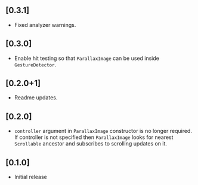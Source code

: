 ## [0.3.1]

* Fixed analyzer warnings.

## [0.3.0]

* Enable hit testing so that `ParallaxImage` can be used inside
  `GestureDetector`.

## [0.2.0+1]

* Readme updates.

## [0.2.0]

* `controller` argument in `ParallaxImage` constructor is no longer required.
  If controller is not specified then `ParallaxImage` looks for nearest
  `Scrollable` ancestor and subscribes to scrolling updates on it.

## [0.1.0]

* Initial release

